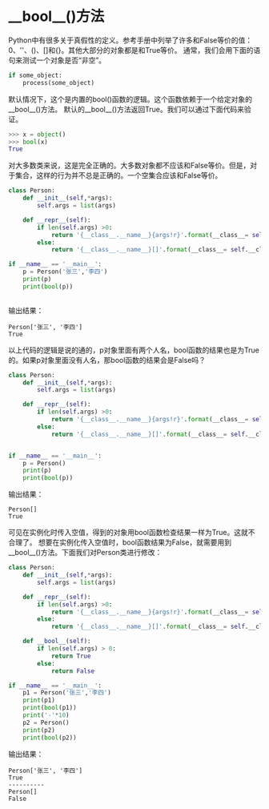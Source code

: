# \_\_bool\_\_()方法
Python中有很多关于真假性的定义。参考手册中列举了许多和False等价的值：0、''、()、[]和{}。其他大部分的对象都是和True等价。
通常，我们会用下面的语句来测试一个对象是否“非空”。
```python
if some_object:
    process(some_object)
```
默认情况下，这个是内置的bool()函数的逻辑。这个函数依赖于一个给定对象的__bool__()方法。
默认的\_\_bool\_\_()方法返回True。我们可以通过下面代码来验证。
```python
>>> x = object()
>>> bool(x)
True
```
对大多数类来说，这是完全正确的。大多数对象都不应该和False等价。但是，对于集合，这样的行为并不总是正确的。一个空集合应该和False等价。
```python
class Person:
    def __init__(self,*args):
        self.args = list(args)

    def __repr__(self):
        if len(self.args) >0:
            return '{__class__.__name__}{args!r}'.format(__class__= self.__class__, **self.__dict__)
        else:
            return '{__class__.__name__}[]'.format(__class__= self.__class__)

if __name__ == '__main__':
    p = Person('张三','李四')
    print(p)
    print(bool(p))
    
```
输出结果：
```text
Person['张三', '李四']
True
```
以上代码的逻辑是说的通的，p对象里面有两个人名，bool函数的结果也是为True的。如果p对象里面没有人名，那bool函数的结果会是False吗？
```python
class Person:
    def __init__(self,*args):
        self.args = list(args)

    def __repr__(self):
        if len(self.args) >0:
            return '{__class__.__name__}{args!r}'.format(__class__= self.__class__, **self.__dict__)
        else:
            return '{__class__.__name__}[]'.format(__class__= self.__class__)


if __name__ == '__main__':
    p = Person()
    print(p)
    print(bool(p))
```
输出结果：
```text
Person[]
True
```
可见在实例化时传入空值，得到的对象用bool函数检查结果一样为True。这就不合理了。
想要在实例化传入空值时，bool函数结果为False，就需要用到__bool__()方法。下面我们对Person类进行修改：
```python
class Person:
    def __init__(self,*args):
        self.args = list(args)

    def __repr__(self):
        if len(self.args) >0:
            return '{__class__.__name__}{args!r}'.format(__class__= self.__class__, **self.__dict__)
        else:
            return '{__class__.__name__}[]'.format(__class__= self.__class__)

    def __bool__(self):
        if len(self.args) > 0:
            return True
        else:
            return False

if __name__ == '__main__':
    p1 = Person('张三','李四')
    print(p1)
    print(bool(p1))
    print('-'*10)
    p2 = Person()
    print(p2)
    print(bool(p2))
```
输出结果：
```text
Person['张三', '李四']
True
----------
Person[]
False
```